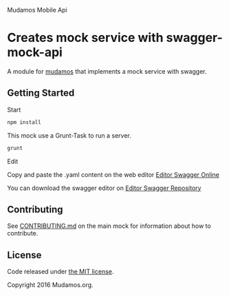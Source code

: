 Mudamos Mobile Api 

Creates mock service with swagger-mock-api
=======

A module for [mudamos](https://github.com/itsriodejaneiro) that implements a mock service with swagger.

## Getting Started

Start

```sh
npm install
```

This mock use a Grunt-Task to run a server.

```sh
grunt
```

Edit

Copy and paste the .yaml content on the web editor  [Editor Swagger Online](http://editor.swagger.io)

You can download the swagger editor on [Editor Swagger Repository](https://github.com/swagger-api/swagger-editor)


## Contributing

See [CONTRIBUTING.md](https://CONTRIBUTING.md) on the main mock for information about how to contribute.

## License

Code released under [the MIT license](https://).

Copyright 2016 Mudamos.org.
